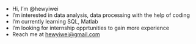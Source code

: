 -  Hi, I’m @hewyiwei
-  I’m interested in data analysis, data processing with the help of coding
-  I’m currently learning SQL, Matlab
-  I’m looking for internship opprtunities to gain more experience
-  Reach me at hewyiwei@gmail.com

<!---
hewyiwei/hewyiwei is a ✨ special ✨ repository because its `README.md` (this file) appears on your GitHub profile.
You can click the Preview link to take a look at your changes.
--->
